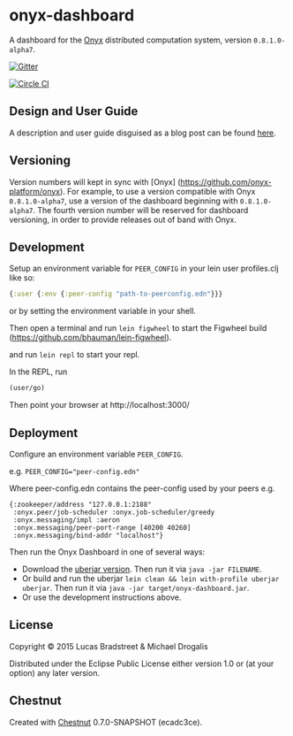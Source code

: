 # onyx-dashboard

A dashboard for the [Onyx](https://github.com/onyx-platform/onyx) distributed computation system, version `0.8.1.0-alpha7`.

[![Gitter](https://badges.gitter.im/Join%20Chat.svg)](https://gitter.im/onyx-platform/onyx?utm_source=badge&utm_medium=badge&utm_campaign=pr-badge&utm_content=badge)

[![Circle CI](https://circleci.com/gh/onyx-platform/onyx-dashboard.svg?style=svg)](https://circleci.com/gh/onyx-platform/onyx-dashboard)

## Design and User Guide

A description and user guide disguised as a blog post can be found [here](http://lbradstreet.github.io/clojure/onyx/distributed-systems/2015/02/18/onyx-dashboard.html).

## Versioning

Version numbers will kept in sync with [Onyx]
(https://github.com/onyx-platform/onyx). For example, to use a version
compatible with Onyx `0.8.1.0-alpha7`, use a version of the dashboard beginning with
`0.8.1.0-alpha7`. The fourth version number will be reserved for dashboard versioning, in
order to provide releases out of band with Onyx.

## Development

Setup an environment variable for `PEER_CONFIG` in your lein user profiles.clj like so:

```clojure
{:user {:env {:peer-config "path-to-peerconfig.edn"}}}
```

or by setting the environment variable in your shell.

Then open a terminal and run `lein figwheel` to start the Figwheel build
(https://github.com/bhauman/lein-figwheel).

and run `lein repl` to start your repl.

In the REPL, run

```clojure
(user/go)
```

Then point your browser at http://localhost:3000/

## Deployment

Configure an environment variable `PEER_CONFIG`.

e.g. `PEER_CONFIG="peer-config.edn"` 

Where peer-config.edn contains the peer-config used by your peers e.g.

```
{:zookeeper/address "127.0.0.1:2188"
 :onyx.peer/job-scheduler :onyx.job-scheduler/greedy
 :onyx.messaging/impl :aeron
 :onyx.messaging/peer-port-range [40200 40260]
 :onyx.messaging/bind-addr "localhost"}
```

Then run the Onyx Dashboard in one of several ways:

* Download the [uberjar
version](https://github.com/lbradstreet/onyx-dashboard/releases).
  Then run it via `java -jar FILENAME`.
* Or build and run the uberjar `lein clean && lein with-profile uberjar uberjar`. 
Then run it via `java -jar target/onyx-dashboard.jar`.
* Or use the development instructions above.

## License

Copyright © 2015 Lucas Bradstreet & Michael Drogalis

Distributed under the Eclipse Public License either version 1.0 or (at
your option) any later version.

## Chestnut

Created with [Chestnut](http://plexus.github.io/chestnut/) 0.7.0-SNAPSHOT (ecadc3ce).
